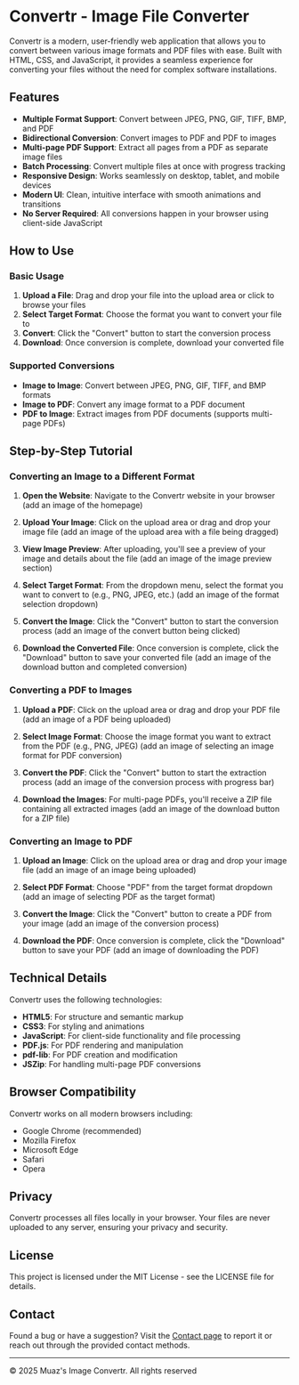 # Convertr - Image File Converter

Convertr is a modern, user-friendly web application that allows you to convert between various image formats and PDF files with ease. Built with HTML, CSS, and JavaScript, it provides a seamless experience for converting your files without the need for complex software installations.

## Features

- **Multiple Format Support**: Convert between JPEG, PNG, GIF, TIFF, BMP, and PDF
- **Bidirectional Conversion**: Convert images to PDF and PDF to images
- **Multi-page PDF Support**: Extract all pages from a PDF as separate image files
- **Batch Processing**: Convert multiple files at once with progress tracking
- **Responsive Design**: Works seamlessly on desktop, tablet, and mobile devices
- **Modern UI**: Clean, intuitive interface with smooth animations and transitions
- **No Server Required**: All conversions happen in your browser using client-side JavaScript

## How to Use

### Basic Usage

1. **Upload a File**: Drag and drop your file into the upload area or click to browse your files
2. **Select Target Format**: Choose the format you want to convert your file to
3. **Convert**: Click the "Convert" button to start the conversion process
4. **Download**: Once conversion is complete, download your converted file

### Supported Conversions

- **Image to Image**: Convert between JPEG, PNG, GIF, TIFF, and BMP formats
- **Image to PDF**: Convert any image format to a PDF document
- **PDF to Image**: Extract images from PDF documents (supports multi-page PDFs)

## Step-by-Step Tutorial

### Converting an Image to a Different Format

1. **Open the Website**: Navigate to the Convertr website in your browser
   (add an image of the homepage)

2. **Upload Your Image**: Click on the upload area or drag and drop your image file
   (add an image of the upload area with a file being dragged)

3. **View Image Preview**: After uploading, you'll see a preview of your image and details about the file
   (add an image of the image preview section)

4. **Select Target Format**: From the dropdown menu, select the format you want to convert to (e.g., PNG, JPEG, etc.)
   (add an image of the format selection dropdown)

5. **Convert the Image**: Click the "Convert" button to start the conversion process
   (add an image of the convert button being clicked)

6. **Download the Converted File**: Once conversion is complete, click the "Download" button to save your converted file
   (add an image of the download button and completed conversion)

### Converting a PDF to Images

1. **Upload a PDF**: Click on the upload area or drag and drop your PDF file
   (add an image of a PDF being uploaded)

2. **Select Image Format**: Choose the image format you want to extract from the PDF (e.g., PNG, JPEG)
   (add an image of selecting an image format for PDF conversion)

3. **Convert the PDF**: Click the "Convert" button to start the extraction process
   (add an image of the conversion process with progress bar)

4. **Download the Images**: For multi-page PDFs, you'll receive a ZIP file containing all extracted images
   (add an image of the download button for a ZIP file)

### Converting an Image to PDF

1. **Upload an Image**: Click on the upload area or drag and drop your image file
   (add an image of an image being uploaded)

2. **Select PDF Format**: Choose "PDF" from the target format dropdown
   (add an image of selecting PDF as the target format)

3. **Convert the Image**: Click the "Convert" button to create a PDF from your image
   (add an image of the conversion process)

4. **Download the PDF**: Once conversion is complete, click the "Download" button to save your PDF
   (add an image of downloading the PDF)

## Technical Details

Convertr uses the following technologies:

- **HTML5**: For structure and semantic markup
- **CSS3**: For styling and animations
- **JavaScript**: For client-side functionality and file processing
- **PDF.js**: For PDF rendering and manipulation
- **pdf-lib**: For PDF creation and modification
- **JSZip**: For handling multi-page PDF conversions

## Browser Compatibility

Convertr works on all modern browsers including:

- Google Chrome (recommended)
- Mozilla Firefox
- Microsoft Edge
- Safari
- Opera

## Privacy

Convertr processes all files locally in your browser. Your files are never uploaded to any server, ensuring your privacy and security.

## License

This project is licensed under the MIT License - see the LICENSE file for details.

## Contact

Found a bug or have a suggestion? Visit the [Contact page](pages/Bugs.html) to report it or reach out through the provided contact methods.

---

© 2025 Muaz's Image Convertr. All rights reserved 
